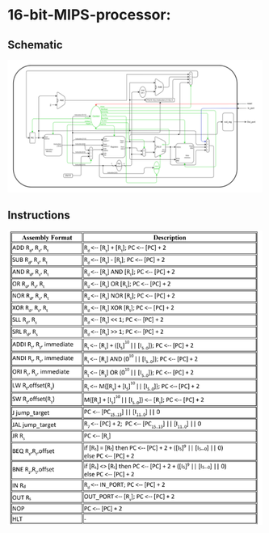 # 16-bit-MIPS-processor:

## Schematic
![Schematic](Img/Schematic.svg)

## Instructions
![Instructions](Img/Instructions.png)